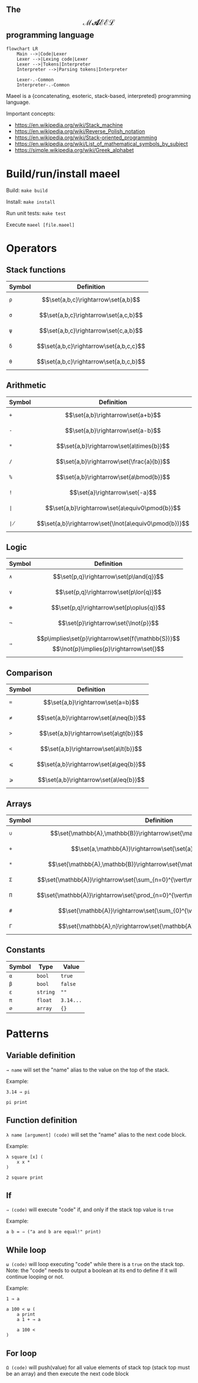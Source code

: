 ## The $$\mathscr{MAEEL}$$ programming language

```mermaid
flowchart LR
    Main -->|Code|Lexer
    Lexer -->|Lexing code|Lexer
    Lexer -->|Tokens|Interpreter
    Interpreter -->|Parsing tokens|Interpreter

    Lexer-.-Common
    Interpreter-.-Common
```

Maeel is a {concatenating, esoteric, stack-based, interpreted} programming language.

Important concepts:

- https://en.wikipedia.org/wiki/Stack_machine
- https://en.wikipedia.org/wiki/Reverse_Polish_notation
- https://en.wikipedia.org/wiki/Stack-oriented_programming
- https://en.wikipedia.org/wiki/List_of_mathematical_symbols_by_subject
- https://simple.wikipedia.org/wiki/Greek_alphabet

# Build/run/install maeel

Build: `make build`

Install: `make install`

Run unit tests: `make test`

Execute `maeel [file.maeel]`

# Operators

## Stack functions

| Symbol | Definition
|---     |---
| `ρ`    | $$\set{a,b,c}\rightarrow\set{a,b}$$
| `σ`    | $$\set{a,b,c}\rightarrow\set{a,c,b}$$
| `ψ`    | $$\set{a,b,c}\rightarrow\set{c,a,b}$$
| `δ`    | $$\set{a,b,c}\rightarrow\set{a,b,c,c}$$
| `θ`    | $$\set{a,b,c}\rightarrow\set{a,b,c,b}$$

## Arithmetic

| Symbol | Definition
|---     |---
| `+`    | $$\set{a,b}\rightarrow\set{a+b}$$
| `-`    | $$\set{a,b}\rightarrow\set{a-b}$$
| `*`    | $$\set{a,b}\rightarrow\set{a\times{b}}$$
| `/`    | $$\set{a,b}\rightarrow\set{\frac{a}{b}}$$
| `%`    | $$\set{a,b}\rightarrow\set{a\bmod{b}}$$
| `!`    | $$\set{a}\rightarrow\set{-a}$$
| `∣`    | $$\set{a,b}\rightarrow\set{a\equiv0\pmod{b}}$$
| `∤`    | $$\set{a,b}\rightarrow\set{\lnot(a\equiv0\pmod{b})}$$

## Logic

| Symbol | Definition
|---     |---
| `∧`    | $$\set{p,q}\rightarrow\set{p\land{q}}$$
| `∨`    | $$\set{p,q}\rightarrow\set{p\lor{q}}$$
| `⊕`    | $$\set{p,q}\rightarrow\set{p\oplus{q}}$$
| `¬`    | $$\set{p}\rightarrow\set{\lnot{p}}$$
| `⇒`    | $$p\implies\set{p}\rightarrow\set{f(\mathbb{S})}$$ $$\lnot{p}\implies{p}\rightarrow\set{}$$

## Comparison

| Symbol | Definition
|---     |---
| `=`    | $$\set{a,b}\rightarrow\set{a=b}$$
| `≠`    | $$\set{a,b}\rightarrow\set{a\neq{b}}$$
| `>`    | $$\set{a,b}\rightarrow\set{a\gt{b}}$$
| `<`    | $$\set{a,b}\rightarrow\set{a\lt{b}}$$
| `⩽`    | $$\set{a,b}\rightarrow\set{a\geq{b}}$$
| `⩾`    | $$\set{a,b}\rightarrow\set{a\leq{b}}$$

## Arrays

| Symbol | Definition
|---     |---
| `∪`    | $$\set{\mathbb{A},\mathbb{B}}\rightarrow\set{\mathbb{A}\cup\mathbb{B}}$$
| `+`    | $$\set{a,\mathbb{A}}\rightarrow\set{\set{a}\cup\mathbb{A}}$$
| `*`    | $$\set{\mathbb{A},\mathbb{B}}\rightarrow\set{\mathbb{A}\times\mathbb{B}}$$
| `Σ`    | $$\set{\mathbb{A}}\rightarrow\set{\sum_{n=0}^{\vert\mathbb{A}\vert}\mathbb{A}_n}$$
| `Π`    | $$\set{\mathbb{A}}\rightarrow\set{\prod_{n=0}^{\vert\mathbb{A}\vert}\mathbb{A}_n}$$
| `#`    | $$\set{\mathbb{A}}\rightarrow\set{\sum_{0}^{\vert\mathbb{A}\vert}1}$$
| `Γ`    | $$\set{\mathbb{A},n}\rightarrow\set{\mathbb{A},\mathbb{A_\text{n}}}$$

## Constants

| Symbol | Type     | Value
|---     |---       |---
| `α`    | `bool`   | `true`
| `β`    | `bool`   | `false`
| `ε`    | `string` | `""`
| `π`    | `float`  | `3.14...`
| `∅`    | `array`  | `{}`

# Patterns

## Variable definition

`→ name` will set the "name" alias to the value on the top of the stack.

Example:

```
3.14 → pi

pi print
```

## Function definition

`λ name [argument] (code)` will set the "name" alias to the next code block.

Example:

```
λ square [x] (
    x x *
)

2 square print
```

## If

`⇒ (code)` will execute "code" if, and only if the stack top value is `true`

Example:

`a b = ⇒ ("a and b are equal!" print)`

## While loop

`ω (code)` will loop executing "code" while there is a `true` on the stack top. Note: the "code" needs to output a boolean at its end to define if it will continue looping or not.

Example:

```
1 → a

a 100 < ω (
    a print
    a 1 + → a

    a 100 <
)
```

## For loop

`Ω (code)` will push(value) for all value elements of stack top (stack top must be an array) and then execute the next code block
